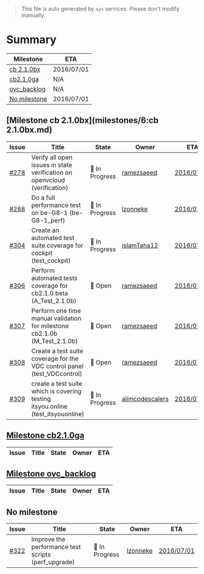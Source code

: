 > This file is auto generated by `ays` services. Please don't modify manually.

# Summary
|Milestone|ETA|
|---------|---|
|[cb 2.1.0bx](#milestone-cb-210bx)|2016/07/01|
|[cb2.1.0ga](#milestone-cb210ga)|N/A|
|[ovc_backlog](#milestone-ovc_backlog)|N/A|
|[No milestone](#no-milestone)|2016/07/01|

## [Milestone cb 2.1.0bx](milestones/6:cb 2.1.0bx.md)


|Issue|Title|State|Owner|ETA|
|-----|-----|-----|-----|---|
|[#278](https://github.com/gig-projects/org_quality/issues/278)|Verify all open issues in state verification on openvcloud (verification)|:large_blue_circle: In Progress|[ramezsaeed](https://github.com/ramezsaeed)|[2016/07/01](https://github.com/gig-projects/org_quality/issues/278#issuecomment-None)|
|[#288](https://github.com/gig-projects/org_quality/issues/288)|Do a full performance test on be-G8-1 (be-G8-1_perf)|:large_blue_circle: In Progress|[lzonneke](https://github.com/lzonneke)|[2016/07/01](https://github.com/gig-projects/org_quality/issues/288#issuecomment-None)|
|[#304](https://github.com/gig-projects/org_quality/issues/304)|Create an automated test suite coverage for cockpit (test_cockpit)|:large_blue_circle: In Progress|[islamTaha12](https://github.com/islamTaha12)|[2016/07/01](https://github.com/gig-projects/org_quality/issues/304#issuecomment-None)|
|[#306](https://github.com/gig-projects/org_quality/issues/306)|Perform automated tests coverage for cb2.1.0 beta (A_Test_2.1.0b)|:red_circle: Open|[ramezsaeed](https://github.com/ramezsaeed)|[2016/07/01](https://github.com/gig-projects/org_quality/issues/306#issuecomment-None)|
|[#307](https://github.com/gig-projects/org_quality/issues/307)|Perform one time manual validation for milestone cb2.1.0b (M_Test_2.1.0b)|:red_circle: Open|[ramezsaeed](https://github.com/ramezsaeed)|[2016/07/01](https://github.com/gig-projects/org_quality/issues/307#issuecomment-None)|
|[#308](https://github.com/gig-projects/org_quality/issues/308)|Create a test suite coverage for the VDC control panel (test_VDCcontrol)|:red_circle: Open|[ramezsaeed](https://github.com/ramezsaeed)|[2016/07/01](https://github.com/gig-projects/org_quality/issues/308#issuecomment-None)|
|[#309](https://github.com/gig-projects/org_quality/issues/309)|create a test suite which is covering testing itsyou.online (test_itsyouonline)|:large_blue_circle: In Progress|[alimcodescalers](https://github.com/alimcodescalers)|[2016/07/01](https://github.com/gig-projects/org_quality/issues/309#issuecomment-None)|

## [Milestone cb2.1.0ga](milestones/1:cb2.1.0ga.md)


|Issue|Title|State|Owner|ETA|
|-----|-----|-----|-----|---|

## [Milestone ovc_backlog](milestones/7:ovc_backlog.md)


|Issue|Title|State|Owner|ETA|
|-----|-----|-----|-----|---|




## No milestone
|Issue|Title|State|Owner|ETA|
|-----|-----|-----|-----|---|
|[#322](https://github.com/gig-projects/org_quality/issues/322)|Improve the performance test scripts (perf_upgrade)|:large_blue_circle: In Progress|[lzonneke](https://github.com/lzonneke)|[2016/07/01](https://github.com/gig-projects/org_quality/issues/322#issuecomment-None)|
